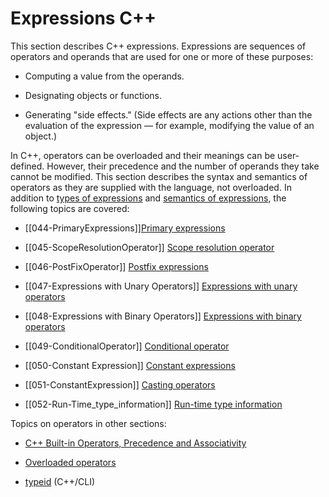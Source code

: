 # Expressions C++

This section describes C++ expressions. Expressions are sequences of operators and operands that are used for one or more of these purposes:

-   Computing a value from the operands.
    
-   Designating objects or functions.
    
-   Generating "side effects." (Side effects are any actions other than the evaluation of the expression — for example, modifying the value of an object.)
    

In C++, operators can be overloaded and their meanings can be user-defined. However, their precedence and the number of operands they take cannot be modified. This section describes the syntax and semantics of operators as they are supplied with the language, not overloaded. In addition to [types of expressions](https://docs.microsoft.com/en-us/cpp/cpp/types-of-expressions?view=msvc-160) and [semantics of expressions](https://docs.microsoft.com/en-us/cpp/cpp/semantics-of-expressions?view=msvc-160), the following topics are covered:

-   [[044-PrimaryExpressions]][Primary expressions](https://docs.microsoft.com/en-us/cpp/cpp/primary-expressions?view=msvc-160)
  
-  [[045-ScopeResolutionOperator]] [Scope resolution operator](https://docs.microsoft.com/en-us/cpp/cpp/scope-resolution-operator?view=msvc-160)
    
- [[046-PostFixOperator]]  [Postfix expressions](https://docs.microsoft.com/en-us/cpp/cpp/postfix-expressions?view=msvc-160)
    
- [[047-Expressions with Unary Operators]]  [Expressions with unary operators](https://docs.microsoft.com/en-us/cpp/cpp/expressions-with-unary-operators?view=msvc-160)
    
-  [[048-Expressions with Binary Operators]] [Expressions with binary operators](https://docs.microsoft.com/en-us/cpp/cpp/expressions-with-binary-operators?view=msvc-160)
    
-  [[049-ConditionalOperator]] [Conditional operator](https://docs.microsoft.com/en-us/cpp/cpp/conditional-operator-q?view=msvc-160)
    
-  [[050-Constant Expression]] [Constant expressions](https://docs.microsoft.com/en-us/cpp/cpp/cpp-constant-expressions?view=msvc-160)
    
-  [[051-ConstantExpression]] [Casting operators](https://docs.microsoft.com/en-us/cpp/cpp/casting-operators?view=msvc-160)
    
-  [[052-Run-Time_type_information]] [Run-time type information](https://docs.microsoft.com/en-us/cpp/cpp/run-time-type-information?view=msvc-160)

    

Topics on operators in other sections:

-   [C++ Built-in Operators, Precedence and Associativity](https://docs.microsoft.com/en-us/cpp/cpp/cpp-built-in-operators-precedence-and-associativity?view=msvc-160)
    
-   [Overloaded operators](https://docs.microsoft.com/en-us/cpp/cpp/operator-overloading?view=msvc-160)
    
-   [typeid](https://docs.microsoft.com/en-us/cpp/extensions/typeid-cpp-component-extensions?view=msvc-160) (C++/CLI)